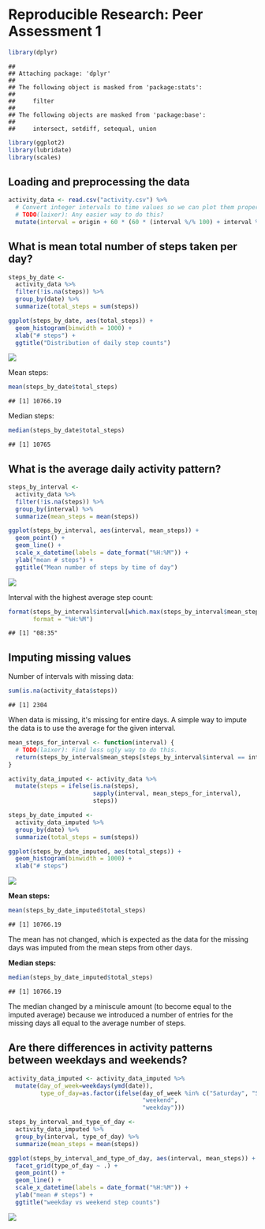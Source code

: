 # Reproducible Research: Peer Assessment 1


```r
library(dplyr)
```

```
## 
## Attaching package: 'dplyr'
## 
## The following object is masked from 'package:stats':
## 
##     filter
## 
## The following objects are masked from 'package:base':
## 
##     intersect, setdiff, setequal, union
```

```r
library(ggplot2)
library(lubridate)
library(scales)
```

## Loading and preprocessing the data


```r
activity_data <- read.csv("activity.csv") %>%
  # Convert integer intervals to time values so we can plot them properly.
  # TODO(laixer): Any easier way to do this?
  mutate(interval = origin + 60 * (60 * (interval %/% 100) + interval %% 100))
```

## What is mean total number of steps taken per day?


```r
steps_by_date <- 
  activity_data %>% 
  filter(!is.na(steps)) %>% 
  group_by(date) %>% 
  summarize(total_steps = sum(steps))

ggplot(steps_by_date, aes(total_steps)) + 
  geom_histogram(binwidth = 1000) + 
  xlab("# steps") + 
  ggtitle("Distribution of daily step counts")
```

![](PA1_template_files/figure-html/unnamed-chunk-3-1.png) 

Mean steps:

```r
mean(steps_by_date$total_steps)
```

```
## [1] 10766.19
```

Median steps:

```r
median(steps_by_date$total_steps)
```

```
## [1] 10765
```

## What is the average daily activity pattern?


```r
steps_by_interval <- 
  activity_data %>% 
  filter(!is.na(steps)) %>% 
  group_by(interval) %>% 
  summarize(mean_steps = mean(steps))

ggplot(steps_by_interval, aes(interval, mean_steps)) + 
  geom_point() + 
  geom_line() + 
  scale_x_datetime(labels = date_format("%H:%M")) + 
  ylab("mean # steps") +
  ggtitle("Mean number of steps by time of day")
```

![](PA1_template_files/figure-html/unnamed-chunk-6-1.png) 

Interval with the highest average step count:

```r
format(steps_by_interval$interval[which.max(steps_by_interval$mean_steps)], 
       format = "%H:%M")
```

```
## [1] "08:35"
```


## Imputing missing values

Number of intervals with missing data:


```r
sum(is.na(activity_data$steps))
```

```
## [1] 2304
```

When data is missing, it's missing for entire days. A simple way to impute the 
data is to use the average for the given interval.


```r
mean_steps_for_interval <- function(interval) {
  # TODO(laixer): Find less ugly way to do this.
  return(steps_by_interval$mean_steps[steps_by_interval$interval == interval])
}

activity_data_imputed <- activity_data %>% 
  mutate(steps = ifelse(is.na(steps), 
                        sapply(interval, mean_steps_for_interval), 
                        steps))

steps_by_date_imputed <- 
  activity_data_imputed %>% 
  group_by(date) %>% 
  summarize(total_steps = sum(steps))

ggplot(steps_by_date_imputed, aes(total_steps)) + 
  geom_histogram(binwidth = 1000) + 
  xlab("# steps")
```

![](PA1_template_files/figure-html/unnamed-chunk-9-1.png) 

**Mean steps:**

```r
mean(steps_by_date_imputed$total_steps)
```

```
## [1] 10766.19
```

The mean has not changed, which is expected as the data for the missing days was
imputed from the mean steps from other days.

**Median steps:**

```r
median(steps_by_date_imputed$total_steps)
```

```
## [1] 10766.19
```

The median changed by a miniscule amount (to become equal to the imputed 
average) because we introduced a number of entries for the missing days all 
equal to the average number of steps.

## Are there differences in activity patterns between weekdays and weekends?


```r
activity_data_imputed <- activity_data_imputed %>% 
  mutate(day_of_week=weekdays(ymd(date)), 
         type_of_day=as.factor(ifelse(day_of_week %in% c("Saturday", "Sunday"), 
                                      "weekend", 
                                      "weekday")))

steps_by_interval_and_type_of_day <- 
  activity_data_imputed %>% 
  group_by(interval, type_of_day) %>% 
  summarize(mean_steps = mean(steps))

ggplot(steps_by_interval_and_type_of_day, aes(interval, mean_steps)) + 
  facet_grid(type_of_day ~ .) +
  geom_point() + 
  geom_line() + 
  scale_x_datetime(labels = date_format("%H:%M")) + 
  ylab("mean # steps") +
  ggtitle("weekday vs weekend step counts")
```

![](PA1_template_files/figure-html/unnamed-chunk-12-1.png) 

